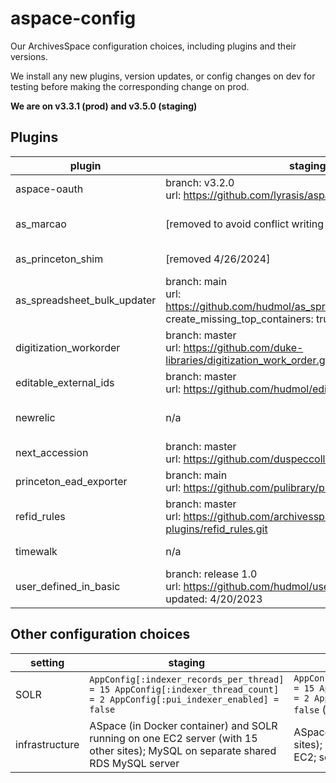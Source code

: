 # aspace-config
Our ArchivesSpace configuration choices, including plugins and their versions.

We install any new plugins, version updates, or config changes on dev for testing before making the corresponding change on prod.

**We are on v3.3.1 (prod) and v3.5.0 (staging)**

## Plugins

| plugin | staging | prod |
| ------ | ------- | ---- |
| aspace-oauth | branch: v3.2.0 <br/> url: https://github.com/lyrasis/aspace-oauth.git | branch: v3.2.0 <br/> url: https://github.com/lyrasis/aspace-oauth.git |
| as_marcao | [removed to avoid conflict writing to sftp staging] | branch: v0.5 <br/> url: https://github.com/hudmol/as_marcao.git <br/> added: 5/30/2023 |
| as_princeton_shim | [removed 4/26/2024] | branch: v1.0 <br/> url: https://github.com/hudmol/as_princeton_shim.git |
| as_spreadsheet_bulk_updater | branch: main <br/> url: https://github.com/hudmol/as_spreadsheet_bulk_updater.git </br> create_missing_top_containers: true| branch: main <br/> url: https://github.com/hudmol/as_spreadsheet_bulk_updater.git </br> max_top_container_results: true |
| digitization_workorder | branch: master <br/> url: https://github.com/duke-libraries/digitization_work_order.git | branch: master <br/> url: https://github.com/duke-libraries/digitization_work_order.git |
| editable_external_ids | branch: master <br/> url: https://github.com/hudmol/editable_external_ids.git | n/a |
| newrelic | n/a | url: https://github.com/archivesspace-plugins/newrelic.git <br/> branch: master <br/> restricted: true |
| next_accession | branch: master <br/> url: https://github.com/duspeccoll/next_accession.git| branch: master </br> url: https://github.com/duspeccoll/next_accession.git |
| princeton_ead_exporter | branch: main <br/> url: https://github.com/pulibrary/princeton_ead_exporter.git | branch: main <br/> url: https://github.com/pulibrary/princeton_ead_exporter.git |
| refid_rules | branch: master <br/> url: https://github.com/archivesspace-plugins/refid_rules.git | branch: master <br/> url: https://github.com/archivesspace-plugins/refid_rules.git
| timewalk | n/a | branch: master <br/> url: https://github.com/alexduryee/timewalk.git
| user_defined_in_basic | branch: release 1.0<br/> url: https://github.com/hudmol/user_defined_in_basic.git <br/> updated: 4/20/2023 | branch: '1.0' <br/> url: https://github.com/hudmol/user_defined_in_basic.git <br/> updated: 5/30/2023

## Other configuration choices

| setting | staging | prod |
| ------ | ------- | ---- |
| SOLR | `AppConfig[:indexer_records_per_thread] = 15 AppConfig[:indexer_thread_count] = 2 AppConfig[:pui_indexer_enabled] = false` | `AppConfig[:indexer_records_per_thread] = 15 AppConfig[:indexer_thread_count] = 2 AppConfig[:pui_indexer_enabled] = false` (updated 12/10/23) |
| infrastructure | ASpace (in Docker container) and SOLR running on one EC2 server (with 15 other sites); MySQL on separate shared RDS MySQL server | ASpace on an EC2 server (with 15 other sites); shared SOLR server on a separate EC2; separate shared RDS. | 
